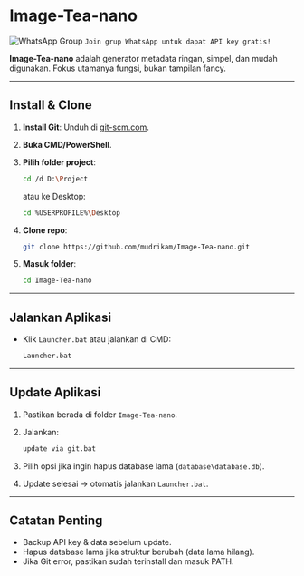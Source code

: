 # Image-Tea-nano
![WhatsApp Group](https://img.shields.io/badge/Join%20WhatsApp-Group-25D366?logo=whatsapp&style=for-the-badge&link=https://chat.whatsapp.com/CMQvDxpCfP647kBBA6dRn3)
`Join grup WhatsApp untuk dapat API key gratis!`

**Image-Tea-nano** adalah generator metadata ringan, simpel, dan mudah digunakan. Fokus utamanya fungsi, bukan tampilan fancy.


---

## Install & Clone

1. **Install Git**: Unduh di [git-scm.com](https://git-scm.com/download/win).
2. **Buka CMD/PowerShell**.
3. **Pilih folder project**:

   ```bash
   cd /d D:\Project
   ```

   atau ke Desktop:

   ```bash
   cd %USERPROFILE%\Desktop
   ```
4. **Clone repo**:

   ```bash
   git clone https://github.com/mudrikam/Image-Tea-nano.git
   ```
5. **Masuk folder**:

   ```bash
   cd Image-Tea-nano
   ```

---

## Jalankan Aplikasi

* Klik `Launcher.bat` atau jalankan di CMD:

  ```bash
  Launcher.bat
  ```

---

## Update Aplikasi

1. Pastikan berada di folder `Image-Tea-nano`.
2. Jalankan:

   ```bash
   update via git.bat
   ```
3. Pilih opsi jika ingin hapus database lama (`database\database.db`).
4. Update selesai → otomatis jalankan `Launcher.bat`.

---

## Catatan Penting

* Backup API key & data sebelum update.
* Hapus database lama jika struktur berubah (data lama hilang).
* Jika Git error, pastikan sudah terinstall dan masuk PATH.
